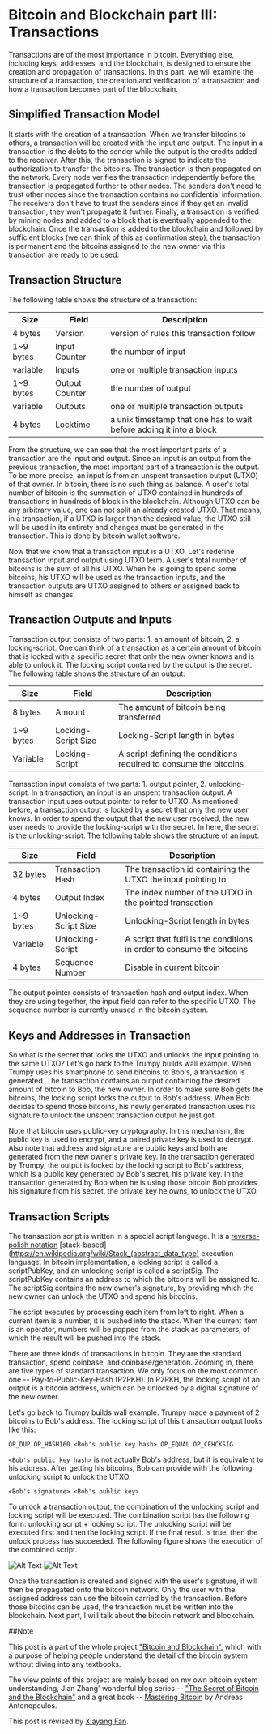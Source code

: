 # Bitcoin and Blockchain part III: Transactions

Transactions are of the most importance in bitcoin. Everything else, including keys, addresses, and the blockchain, is designed to ensure the creation and propagation of transactions. In this part, we will examine the structure of a transaction, the creation and verification of a transaction and how a transaction becomes part of the blockchain.

## Simplified Transaction Model

It starts with the creation of a transaction. When we transfer bitcoins to others, a transaction will be created with the input and output. The input in a transaction is the debts to the sender while the output is the credits added to the receiver. After this, the transaction is signed to indicate the authorization to transfer the bitcoins. The transaction is then propagated on the network. Every node verifies the transaction independently before the transaction is propagated further to other nodes. The senders don't need to trust other nodes since the transaction contains no confidential information. The receivers don't have to trust the senders since if they get an invalid transaction, they won't propagate it further. Finally, a transaction is verified by mining nodes and added to a block that is eventually appended to the blockchain. Once the transaction is added to the blockchain and followed by sufficient blocks (we can think of this as confirmation step), the transaction is permanent and the bitcoins assigned to the new owner via this transaction are ready to be used.


## Transaction Structure

The following table shows the structure of a transaction:

Size | Field | Description
---- | ----- | -----------
4 bytes | Version | version of rules this transaction follow
1~9 bytes | Input Counter | the number of input
variable | Inputs | one or multiple transaction inputs
1~9 bytes | Output Counter | the number of output
variable | Outputs | one or multiple transaction outputs
4 bytes | Locktime | a unix timestamp that one has to wait before adding it into a block

From the structure, we can see that the most important parts of a transaction are the input and output. Since an input is an output from the previous transaction, the most important part of a transaction is the output. To be more precise, an input is from an unspent transaction output (UTXO) of that owner. In bitcoin, there is no such thing as balance. A user's total number of bitcoin is the summation of UTXO contained in hundreds of transactions in hundreds of block in the blockchain. Although UTXO can be any arbitrary value, one can not split an already created UTXO. That means, in a transaction, if a UTXO is larger than the desired value, the UTXO still will be used in its entirety and changes must be generated in the transaction. This is done by bitcoin wallet software.

Now that we know that a transaction input is a UTXO. Let's redefine transaction input and output using UTXO term. A user's total number of bitcoins is the sum of all his UTXO. When he is going to spend some bitcoins, his UTXO will be used as the transaction inputs, and the transaction outputs are UTXO assigned to others or assigned back to himself as changes.

## Transaction Outputs and Inputs

Transaction output consists of two parts: 1. an amount of bitcoin, 2. a locking-script. One can think of a transaction as a certain amount of bitcoin that is locked with a specific secret that only the new owner knows and is able to unlock it. The locking script contained by the output is the secret. The following table shows the structure of an output:


Size | Field | Description
---- | ----- | -----------
8 bytes | Amount | The amount of bitcoin being transferred
1~9 bytes | Locking-Script Size | Locking-Script length in bytes
Variable | Locking-Script | A script defining the conditions required to consume the bitcoins

Transaction input consists of two parts: 1. output pointer, 2. unlocking-script. In a transaction, an input is an unspent transaction output. A transaction input uses output pointer to refer to UTXO. As mentioned before, a transaction output is locked by a secret that only the new user knows. In order to spend the output that the new user received, the new user needs to provide the locking-script with the secret. In here, the secret is the unlocking-script. The following table shows the structure of an input:


Size | Field | Description
---- | ----- | -----------
32 bytes | Transaction Hash | The transaction id containing the UTXO the input pointing to
4 bytes | Output Index | The index number of the UTXO in the pointed transaction
1~9 bytes | Unlocking-Script Size | Unlocking-Script length in bytes
Variable | Unlocking-Script | A script that fulfills the conditions in order to consume the bitcoins
4 bytes | Sequence Number | Disable in current bitcoin

The output pointer consists of transaction hash and output index. When they are using together, the input field can refer to the specific UTXO. The sequence number is currently unused in the bitcoin system.


## Keys and Addresses in Transaction

So what is the secret that locks the UTXO and unlocks the input pointing to the same UTXO? Let's go back to the Trumpy builds wall example. When Trumpy uses his smartphone to send bitcoins to Bob's, a transaction is generated. The transaction contains an output containing the desired amount of bitcoin to Bob, the new owner. In order to make sure Bob gets the bitcoins, the locking script locks the output to Bob's address. When Bob decides to spend those bitcoins, his newly generated transaction uses his signature to unlock the unspent transaction output he just got.

Note that bitcoin uses public-key cryptography. In this mechanism, the public key is used to encrypt, and a paired private key is used to decrypt. Also note that address and signature are public keys and both are generated from the new owner's private key. In the transaction generated by Trumpy, the output is locked by the locking script to Bob's address, which is a public key generated by Bob's secret, his private key. In the transaction generated by Bob when he is using those bitcoin Bob provides his signature from his secret, the private key he owns, to unlock the UTXO.


## Transaction Scripts
The transaction script is written in a special script language. It is a [reverse-polish notation](https://en.wikipedia.org/wiki/Reverse_Polish_notation) [stack-based](https://en.wikipedia.org/wiki/Stack_(abstract_data_type) execution language. In bitcoin implementation, a locking script is called a scriptPubKey, and an unlocking script is called a scriptSig. The scriptPubKey contains an address to which the bitcoins will be assigned to. The scriptSig contains the new owner's signature, by providing which the new owner can unlock the UTXO and spend his bitcoins.

The script executes by processing each item from left to right. When a current item is a number, it is pushed into the stack. When the current item is an operator, numbers will be popped from the stack as parameters, of which the result will be pushed into the stack.

There are three kinds of transactions in bitcoin. They are the standard transaction, spend coinbase, and coinbase/generation. Zooming in, there are five types of standard transaction. We only focus on the most common one -- Pay-to-Public-Key-Hash (P2PKH). In P2PKH, the locking script of an output is a bitcoin address, which can be unlocked by a digital signature of the new owner.

Let's go back to Trumpy builds wall example. Trumpy made a payment of 2 bitcoins to Bob's address. The locking script of this transaction output looks like this:


`OP_DUP OP_HASH160 <Bob's public key hash> OP_EQUAL OP_CEHCKSIG`

`<Bob's public key hash>` is not actually Bob's address, but it is equivalent to his address. After getting his bitcoins, Bob can provide with the following unlocking script to unlock the UTXO. 

`<Bob's signature> <Bob's public key>`

To unlock a transaction output, the combination of the unlocking script and locking script will be executed. The combination script has the following form: unlocking script + locking script. The unlocking script will be executed first and then the locking script. If the final result is true, then the unlock process has succeeded. The following figure shows the execution of the combined script.
 

![Alt Text](/images/script-execution1.png)
![Alt Text](/images/script-execution2.png)

Once the transaction is created and signed with the user's signature, it will then be propagated onto the bitcoin network. Only the user with the assigned address can use the bitcoin carried by the transaction. Before those bitcoins can be used, the transaction must be written into the blockchain. Next part, I will talk about the bitcoin network and blockchain.


##Note

This post is a part of the whole project ["Bitcoin and Blockchain"](https://github.com/JunbangHuang/blockchain), which with a purpose of helping people understand the detail of the bitcoin system without diving into any textbooks.

The view points of this project are mainly based on my own bitcoin system understanding, Jian Zhang' wonderful blog series -- ["The Secret of Bitcoin and the Blockchain"](http://www.infoq.com/cn/articles/bitcoin-and-block-chain-part01) and a great book -- [Mastering Bitcoin](http://shop.oreilly.com/product/0636920032281.do) by Andreas Antonopoulos. 

This post is revised by [Xiayang Fan](https://www.linkedin.com/in/xiayang-fan-023465a8/).
